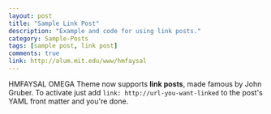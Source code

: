 ```yaml
---
layout: post
title: "Sample Link Post"
description: "Example and code for using link posts."
category: Sample-Posts
tags: [sample post, link post]
comments: true
link: http://alum.mit.edu/www/hmfaysal
---
```


HMFAYSAL OMEGA Theme now supports **link posts**, made famous by John Gruber. To activate just add `link: http://url-you-want-linked` to the post's YAML front matter and you're done.